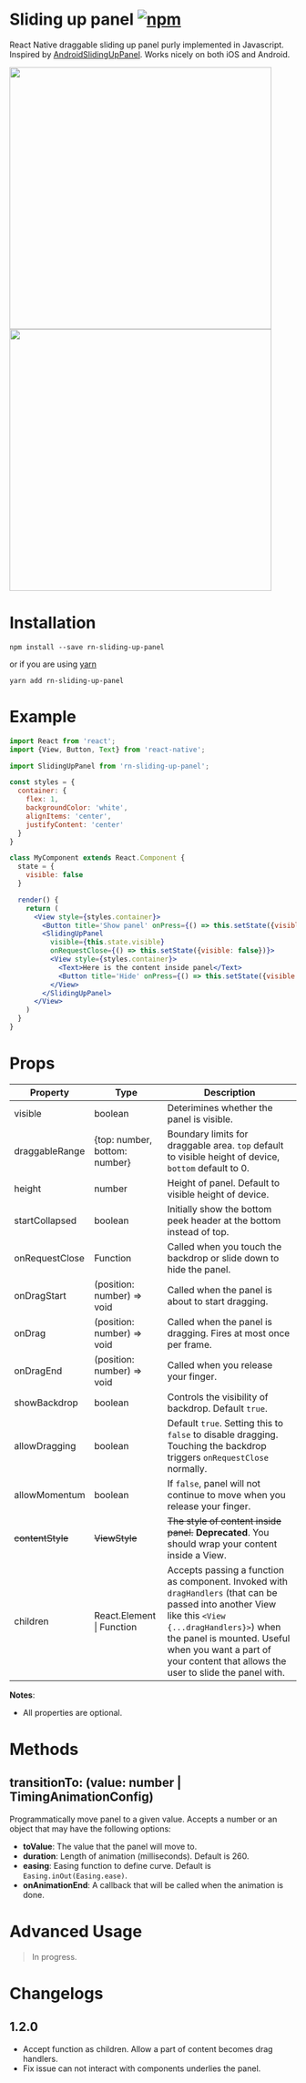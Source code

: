 # Sliding up panel [![npm](https://img.shields.io/npm/v/rn-sliding-up-panel.svg)](https://www.npmjs.com/package/rn-sliding-up-panel)

React Native draggable sliding up panel purly implemented in Javascript. Inspired by [AndroidSlidingUpPanel](https://github.com/umano/AndroidSlidingUpPanel). Works nicely on both iOS and Android.

<img src="https://raw.githubusercontent.com/octopitus/rn-sliding-up-panel/master/demo/sliding_panel_android.gif" height="460" style="display: inline-block" /><img src="https://raw.githubusercontent.com/octopitus/rn-sliding-up-panel/master/demo/bottom_sheet_demo.gif" height="460" style="display: inline-block" />

# Installation

    npm install --save rn-sliding-up-panel

or if you are using [yarn](http://yarnpkg.com)

    yarn add rn-sliding-up-panel

# Example

```jsx
import React from 'react';
import {View, Button, Text} from 'react-native';

import SlidingUpPanel from 'rn-sliding-up-panel';

const styles = {
  container: {
    flex: 1,
    backgroundColor: 'white',
    alignItems: 'center',
    justifyContent: 'center'
  }
}

class MyComponent extends React.Component {
  state = {
    visible: false
  }

  render() {
    return (
      <View style={styles.container}>
        <Button title='Show panel' onPress={() => this.setState({visible: true})} />
        <SlidingUpPanel
          visible={this.state.visible}
          onRequestClose={() => this.setState({visible: false})}>
          <View style={styles.container}>
            <Text>Here is the content inside panel</Text>
            <Button title='Hide' onPress={() => this.setState({visible: false})} />
          </View>
        </SlidingUpPanel>
      </View>
    )
  }
}
```

# Props

|Property|Type|Description
|---|---|---
|visible|boolean|Deterimines whether the panel is visible.
|draggableRange|{top: number, bottom: number}|Boundary limits for draggable area. `top` default to visible height of device, `bottom` default to 0.
|height|number|Height of panel. Default to visible height of device.
|startCollapsed|boolean| Initially show the bottom peek header at the bottom instead of top.
|onRequestClose|Function|Called when you touch the backdrop or slide down to hide the panel.
|onDragStart|(position: number) => void|Called when the panel is about to start dragging.
|onDrag|(position: number) => void|Called when the panel is dragging. Fires at most once per frame.
|onDragEnd|(position: number) => void|Called when you release your finger.
|showBackdrop|boolean|Controls the visibility of backdrop. Default `true`.
|allowDragging|boolean|Default `true`. Setting this to `false` to disable dragging. Touching the backdrop triggers `onRequestClose` normally.
|allowMomentum|boolean|If `false`, panel will not continue to move when you release your finger.
|~~contentStyle~~|~~ViewStyle~~|~~The style of content inside panel.~~ **Deprecated**. You should wrap your content inside a View.
|children|React.Element \| Function|Accepts passing a function as component. Invoked with `dragHandlers` (that can be passed into another View like this `<View {...dragHandlers}>`) when the panel is mounted. Useful when you want a part of your content that allows the user to slide the panel with.

**Notes**:
- All properties are optional.

# Methods

## transitionTo: (value: number | TimingAnimationConfig)

Programmatically move panel to a given value. Accepts a number or an object that may have the following options:

- **toValue**: The value that the panel will move to.
- **duration**: Length of animation (milliseconds). Default is 260.
- **easing**: Easing function to define curve. Default is `Easing.inOut(Easing.ease)`.
- **onAnimationEnd**: A callback that will be called when the animation is done.

# Advanced Usage
> In progress.

# Changelogs
## 1.2.0
- Accept function as children. Allow a part of content becomes drag handlers.
- Fix issue can not interact with components underlies the panel.
